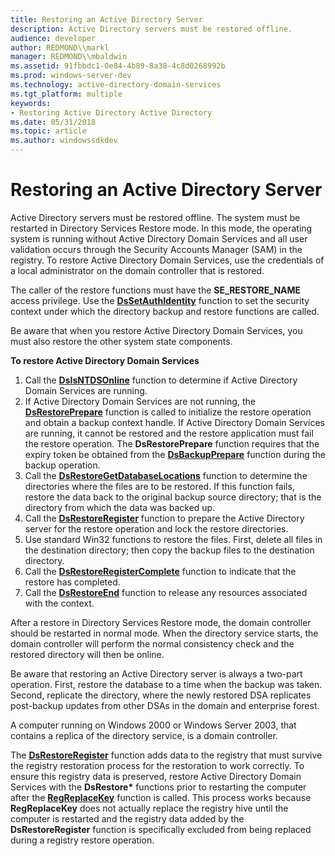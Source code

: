 ```yaml
---
title: Restoring an Active Directory Server
description: Active Directory servers must be restored offline.
audience: developer
author: REDMOND\\markl
manager: REDMOND\\mbaldwin
ms.assetid: 91fbbdc1-0e84-4b89-8a38-4c8d0268992b
ms.prod: windows-server-dev
ms.technology: active-directory-domain-services
ms.tgt_platform: multiple
keywords:
- Restoring Active Directory Active Directory
ms.date: 05/31/2018
ms.topic: article
ms.author: windowssdkdev
---
```


# Restoring an Active Directory Server

Active Directory servers must be restored offline. The system must be restarted in Directory Services Restore mode. In this mode, the operating system is running without Active Directory Domain Services and all user validation occurs through the Security Accounts Manager (SAM) in the registry. To restore Active Directory Domain Services, use the credentials of a local administrator on the domain controller that is restored.

The caller of the restore functions must have the **SE\_RESTORE\_NAME** access privilege. Use the [**DsSetAuthIdentity**](dssetauthidentity.md) function to set the security context under which the directory backup and restore functions are called.

Be aware that when you restore Active Directory Domain Services, you must also restore the other system state components.

**To restore Active Directory Domain Services**

1.  Call the [**DsIsNTDSOnline**](dsisntdsonline.md) function to determine if Active Directory Domain Services are running.
2.  If Active Directory Domain Services are not running, the [**DsRestorePrepare**](dsrestoreprepare.md) function is called to initialize the restore operation and obtain a backup context handle. If Active Directory Domain Services are running, it cannot be restored and the restore application must fail the restore operation. The **DsRestorePrepare** function requires that the expiry token be obtained from the [**DsBackupPrepare**](dsbackupprepare.md) function during the backup operation.
3.  Call the [**DsRestoreGetDatabaseLocations**](dsrestoregetdatabaselocations.md) function to determine the directories where the files are to be restored. If this function fails, restore the data back to the original backup source directory; that is the directory from which the data was backed up.
4.  Call the [**DsRestoreRegister**](dsrestoreregister.md) function to prepare the Active Directory server for the restore operation and lock the restore directories.
5.  Use standard Win32 functions to restore the files. First, delete all files in the destination directory; then copy the backup files to the destination directory.
6.  Call the [**DsRestoreRegisterComplete**](dsrestoreregistercomplete.md) function to indicate that the restore has completed.
7.  Call the [**DsRestoreEnd**](dsrestoreend.md) function to release any resources associated with the context.

After a restore in Directory Services Restore mode, the domain controller should be restarted in normal mode. When the directory service starts, the domain controller will perform the normal consistency check and the restored directory will then be online.

Be aware that restoring an Active Directory server is always a two-part operation. First, restore the database to a time when the backup was taken. Second, replicate the directory, where the newly restored DSA replicates post-backup updates from other DSAs in the domain and enterprise forest.

A computer running on Windows 2000 or Windows Server 2003, that contains a replica of the directory service, is a domain controller.

The [**DsRestoreRegister**](dsrestoreregister.md) function adds data to the registry that must survive the registry restoration process for the restoration to work correctly. To ensure this registry data is preserved, restore Active Directory Domain Services with the **DsRestore\*** functions prior to restarting the computer after the [**RegReplaceKey**](https://msdn.microsoft.com/library/windows/desktop/ms724913) function is called. This process works because **RegReplaceKey** does not actually replace the registry hive until the computer is restarted and the registry data added by the **DsRestoreRegister** function is specifically excluded from being replaced during a registry restore operation.

 

 




